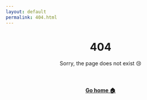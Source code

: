 ```yaml
---
layout: default
permalink: 404.html
---
```


<center><h1>404</h1></center>
<center>Sorry, the page does not exist 😢</center>

<br/>
<br/>

<center><h4><a href="/">Go home 🏠</a></h4></center>
